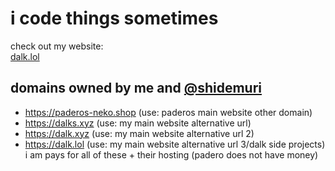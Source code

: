 # i code things sometimes
check out my website:\
[dalk.lol](https://dalk.lol)

## domains owned by me and [@shidemuri](https://github.com/shidemuri)
- https://paderos-neko.shop (use: paderos main website other domain)
- https://dalks.xyz (use: my main website alternative url)
- https://dalk.xyz (use: my main website alternative url 2)
- https://dalk.lol (use: my main website alternative url 3/dalk side projects)\
i am pays for all of these + their hosting (padero does not have money)
